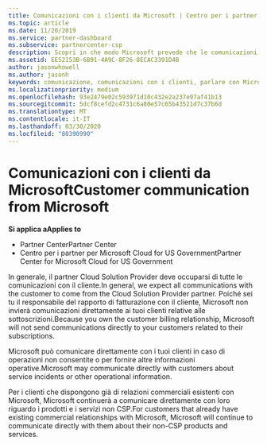 ```yaml
---
title: Comunicazioni con i clienti da Microsoft | Centro per i partner
ms.topic: article
ms.date: 11/20/2019
ms.service: partner-dashboard
ms.subservice: partnercenter-csp
description: Scopri in che modo Microsoft prevede che le comunicazioni dei clienti vengano eseguite tra clienti e partner nel programma Cloud Solution Provider.
ms.assetid: EE52153B-6B91-4A9C-8F26-8ECAC3391D4B
author: jasonwhowell
ms.author: jasonh
keywords: comunicazione, comunicazioni con i clienti, parlare con Microsoft
ms.localizationpriority: medium
ms.openlocfilehash: 93e2479e02c593971d10c432e2a237e97af41b13
ms.sourcegitcommit: 5dcf8cefd2c4731c6a80e57c65b43521d7c37b6d
ms.translationtype: MT
ms.contentlocale: it-IT
ms.lasthandoff: 03/30/2020
ms.locfileid: "80390990"
---
```

# <a name="customer-communication-from-microsoft"></a><span data-ttu-id="6ab4f-104">Comunicazioni con i clienti da Microsoft</span><span class="sxs-lookup"><span data-stu-id="6ab4f-104">Customer communication from Microsoft</span></span>

<span data-ttu-id="6ab4f-105">**Si applica a**</span><span class="sxs-lookup"><span data-stu-id="6ab4f-105">**Applies to**</span></span>

-  <span data-ttu-id="6ab4f-106">Partner Center</span><span class="sxs-lookup"><span data-stu-id="6ab4f-106">Partner Center</span></span>
-  <span data-ttu-id="6ab4f-107">Centro per i partner per Microsoft Cloud for US Government</span><span class="sxs-lookup"><span data-stu-id="6ab4f-107">Partner Center for Microsoft Cloud for US Government</span></span>


<span data-ttu-id="6ab4f-108">In generale, il partner Cloud Solution Provider deve occuparsi di tutte le comunicazioni con il cliente.</span><span class="sxs-lookup"><span data-stu-id="6ab4f-108">In general, we expect all communications with the customer to come from the Cloud Solution Provider partner.</span></span> <span data-ttu-id="6ab4f-109">Poiché sei tu il responsabile del rapporto di fatturazione con il cliente, Microsoft non invierà comunicazioni direttamente ai tuoi clienti relative alle sottoscrizioni.</span><span class="sxs-lookup"><span data-stu-id="6ab4f-109">Because you own the customer billing relationship, Microsoft will not send communications directly to your customers related to their subscriptions.</span></span>

<span data-ttu-id="6ab4f-110">Microsoft può comunicare direttamente con i tuoi clienti in caso di operazioni non consentite o per fornire altre informazioni operative.</span><span class="sxs-lookup"><span data-stu-id="6ab4f-110">Microsoft may communicate directly with customers about service incidents or other operational information.</span></span>

<span data-ttu-id="6ab4f-111">Per i clienti che dispongono già di relazioni commerciali esistenti con Microsoft, Microsoft continuerà a comunicare direttamente con loro riguardo i prodotti e i servizi non CSP.</span><span class="sxs-lookup"><span data-stu-id="6ab4f-111">For customers that already have existing commercial relationships with Microsoft, Microsoft will continue to communicate directly with them about their non-CSP products and services.</span></span>

 

 



